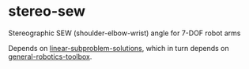 # stereo-sew
Stereographic SEW (shoulder-elbow-wrist) angle for 7-DOF robot arms

Depends on [linear-subproblem-solutions](https://github.com/rpiRobotics/linear-subproblem-solutions), which in turn depends on [general-robotics-toolbox](https://github.com/rpiRobotics/general-robotics-toolbox).
